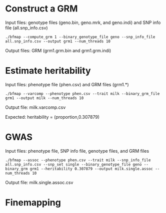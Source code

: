 # Construct a GRM
Input files: genotype files (geno.bin, geno.mrk, and geno.indi) and SNP info file (all.snp_info.csv)
```
./bfmap --compute_grm 1 --binary_genotype_file geno --snp_info_file all.snp_info.csv --output grm1 --num_threads 10
```
Output files: GRM (grm1.grm.bin and grm1.grm.indi)

# Estimate heritability
Input files: phenotype file (phen.csv) and GRM files (grm1.\*)
```
./bfmap --varcomp --phenotype phen.csv --trait milk --binary_grm_file grm1 --output milk --num_threads 10
```
Output file: milk.varcomp.csv

Expected: heritability = (proportion,0.307879)

# GWAS
Input files: phenotype file, SNP info file, genotype files, and GRM files
```
./bfmap --assoc --phenotype phen.csv --trait milk --snp_info_file all.snp_info.csv --snp_set single --binary_genotype_file geno --binary_grm grm1 --heritability 0.307879 --output milk.single.assoc --num_threads 10
```
Output file: milk.single.assoc.csv

# Finemapping

